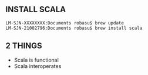 ## INSTALL SCALA
```
LM-SJN-XXXXXXXX:Documents robasu$ brew update
LM-SJN-21002796:Documents robasu$ brew install scala
```



## 2 THINGS
- Scala is functional
- Scala interoperates

